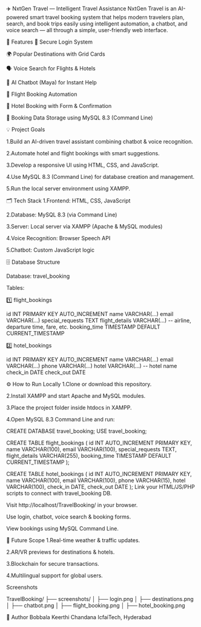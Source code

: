 ✈️ NxtGen Travel — Intelligent Travel Assistance
NxtGen Travel is an AI-powered smart travel booking system that helps modern travelers plan, search, and book trips easily using intelligent automation, a chatbot, and voice search — all through a simple, user-friendly web interface.

🚀 Features
🔐 Secure Login System

🌍 Popular Destinations with Grid Cards

🗣️ Voice Search for Flights & Hotels

🤖 AI Chatbot (Maya) for Instant Help

🛫 Flight Booking Automation

🏨 Hotel Booking with Form & Confirmation

💾 Booking Data Storage using MySQL 8.3 (Command Line)


💡 Project Goals

1.Build an AI-driven travel assistant combining chatbot & voice recognition.

2.Automate hotel and flight bookings with smart suggestions.

3.Develop a responsive UI using HTML, CSS, and JavaScript.

4.Use MySQL 8.3 (Command Line) for database creation and management.

5.Run the local server environment using XAMPP.

🗂️ Tech Stack
1.Frontend: HTML, CSS, JavaScript

2.Database: MySQL 8.3 (via Command Line)

3.Server: Local server via XAMPP (Apache & MySQL modules)

4.Voice Recognition: Browser Speech API

5.Chatbot: Custom JavaScript logic

🗄️ Database Structure

Database: travel_booking

Tables:

1️⃣ flight_bookings

id              INT PRIMARY KEY AUTO_INCREMENT
name            VARCHAR(...)
email           VARCHAR(...)
special_requests TEXT
flight_details  VARCHAR(...) -- airline, departure time, fare, etc.
booking_time    TIMESTAMP DEFAULT CURRENT_TIMESTAMP

2️⃣ hotel_bookings

id          INT PRIMARY KEY AUTO_INCREMENT
name        VARCHAR(...)
email       VARCHAR(...)
phone       VARCHAR(...)
hotel       VARCHAR(...) -- hotel name
check_in    DATE
check_out   DATE

⚙️ How to Run Locally
1.Clone or download this repository.

2.Install XAMPP and start Apache and MySQL modules.

3.Place the project folder inside htdocs in XAMPP.

4.Open MySQL 8.3 Command Line and run:

CREATE DATABASE travel_booking;
USE travel_booking;

CREATE TABLE flight_bookings (
  id INT AUTO_INCREMENT PRIMARY KEY,
  name VARCHAR(100),
  email VARCHAR(100),
  special_requests TEXT,
  flight_details VARCHAR(255),
  booking_time TIMESTAMP DEFAULT CURRENT_TIMESTAMP
);

CREATE TABLE hotel_bookings (
  id INT AUTO_INCREMENT PRIMARY KEY,
  name VARCHAR(100),
  email VARCHAR(100),
  phone VARCHAR(15),
  hotel VARCHAR(100),
  check_in DATE,
  check_out DATE
);
Link your HTML/JS/PHP scripts to connect with travel_booking DB.

Visit http://localhost/TravelBooking/ in your browser.

Use login, chatbot, voice search & booking forms.

View bookings using MySQL Command Line.

🔮 Future Scope
1.Real-time weather & traffic updates.

2.AR/VR previews for destinations & hotels.

3.Blockchain for secure transactions.

4.Multilingual support for global users.

Screenshots

TravelBooking/
├── screenshots/
│   ├── login.png
│   ├── destinations.png
│   ├── chatbot.png
│   ├── flight_booking.png
│   ├── hotel_booking.png


🙌 Author
Bobbala Keerthi Chandana
IcfaiTech, Hyderabad

